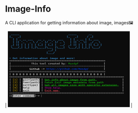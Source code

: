# Image-Info
A CLI application for getting information about image, images🖼️

| <img width="400" height="250" src=".github/screen.png"> |
